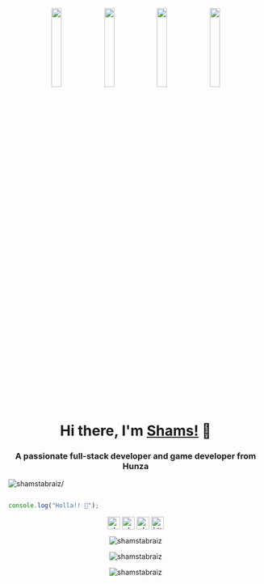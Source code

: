 <p align="center"> <img src="https://octodex.github.com/images/vinyltocat.png" height="20%" width="20%"> <img src="https://octodex.github.com/images/steroidtocat.png" height="20%" width="20%"> <img src="https://octodex.github.com/images/daftpunktocat-thomas.gif" height="20%" width="20%"> <img src="https://octodex.github.com/images/daftpunktocat-guy.gif" height="20%" width="20%"></p>

<h1 align="center">Hi there, I'm <a href="https://www.instagram.com/shamstabraiz81/"  target="_blank">Shams!</a> 👋</h1>
    
<h3 align="center">A passionate full-stack developer and game developer from Hunza</h3>
<p align="left"> <img src=https://komarev.com/ghpvc/?username=shamstabraiz alt=shamstabraiz/> </p>

```js

console.log("Holla!! 👋");

```

<p align="center"> 
<a href=https://twitter.com/shamstabraiz91 target="blank"><img align="center" src=https://cdn.jsdelivr.net/npm/simple-icons@3.0.1/icons/twitter.svg alt="shamstabraiz9514" height="25" width="25" target="_blank"/></a>
<a href=https://fb.com/shamstabraizofficial target="blank"><img align="center" src=https://cdn.jsdelivr.net/npm/simple-icons@3.0.1/icons/facebook.svg alt="shamstabraiz2" height="25" width="25" target="_blank"/></a>
<a href=https://www.instagram.com/shamstabraiz81/ target="blank"><img align="center" src=https://cdn.jsdelivr.net/npm/simple-icons@3.0.1/icons/instagram.svg alt="shamstabraiz" height="25" width="25" target="_blank"/></a>
<a href=https://www.linkedin.com/in/shams-tabraiz-910513192/ target="blank"><img align="center" src=https://cdn.jsdelivr.net/npm/simple-icons@3.0.1/icons/linkedin.svg alt="https://www.linkedin.com/in/shams-tabraiz-910513192/" height="25" width="25" target="_blank"/></a>    
</p>
<p>
</p>

<!-- Cards -->
<p align="center"> <img src=https://git-states.vercel.app/api?username=shamstabraiz&show_icons=true&theme=tokyonight&count-private=true alt=shamstabraiz /> </p>

<p align="center"><img align="center" src="https://git-states.vercel.app/?user=shamstabraiz&theme=tokyonight&count-private=true" alt="shamstabraiz" /></p>

<p align="center">
  <img src="https://git-states.vercel.app/api/top-langs/?username=shamstabraiz&layout=compact&theme=tokyonight&hide=java&langs_count=10" alt="shamstabraiz" />
</p>
<!--
**ShamsTabraiz/shamstabraiz** is a ✨ _special_ ✨ repository because its `README.md` (this file) appears on your GitHub profile.

Here are some ideas to get you started:

- 🔭 I’m currently working on ...
- 🌱 I’m currently learning ...
- 👯 I’m looking to collaborate on ...
- 🤔 I’m looking for help with ...
- 💬 Ask me about ...
- 📫 How to reach me: ...
- 😄 Pronouns: ...
- ⚡ Fun fact: ...
-->
